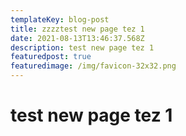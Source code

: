 ```yaml
---
templateKey: blog-post
title: zzzztest new page tez 1
date: 2021-08-13T13:46:37.568Z
description: test new page tez 1
featuredpost: true
featuredimage: /img/favicon-32x32.png
---
```

# test new page tez 1